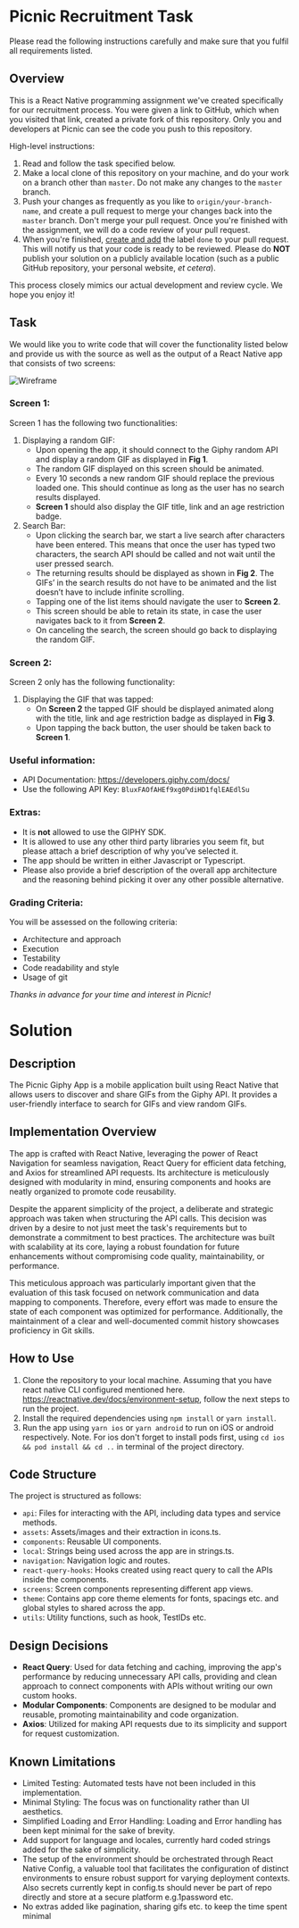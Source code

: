 # Picnic Recruitment Task

Please read the following instructions carefully and make sure that you fulfil
all requirements listed.

## Overview

This is a React Native programming assignment we've created specifically for our
recruitment process.
You were given a link to GitHub, which when you visited that link,
created a private fork of this repository. Only you and developers at Picnic
can see the code you push to this repository.

High-level instructions:

1. Read and follow the task specified below.
2. Make a local clone of this repository on your machine, and do your work on a
   branch other than `master`. Do not make any changes to the `master` branch.
3. Push your changes as frequently as you like to `origin/your-branch-name`,
   and create a pull request to merge your changes back into the `master`
   branch. Don't merge your pull request. Once you're finished with the
   assignment, we will do a code review of your pull request.
4. When you're finished, [create and add][github-labels] the label `done` to
   your pull request. This will notify us that your code is ready to be
   reviewed. Please do **NOT** publish your solution on a publicly available
   location (such as a public GitHub repository, your personal website, _et
   cetera_).

This process closely mimics our actual development and review cycle. We hope
you enjoy it!

## Task

We would like you to write code that will cover the functionality listed below and provide us with the source as well as the output of a React Native app that consists of two screens:

![Wireframe][wireframe-image]

### Screen 1:

Screen 1 has the following two functionalities:

1. Displaying a random GIF:
   - Upon opening the app, it should connect to the Giphy random API and display a random GIF as displayed in **Fig 1**.
   - The random GIF displayed on this screen should be animated.
   - Every 10 seconds a new random GIF should replace the previous loaded one. This should continue as long as the user has no search results displayed.
   - **Screen 1** should also display the GIF title, link and an age restriction badge.
2. Search Bar:
   - Upon clicking the search bar, we start a live search after characters have been entered. This means that once the user has typed two characters, the search API should be called and not wait until the user pressed search.
   - The returning results should be displayed as shown in **Fig 2**. The GIFs’ in the search results do not have to be animated and the list doesn’t have to include infinite scrolling.
   - Tapping one of the list items should navigate the user to **Screen 2**.
   - This screen should be able to retain its state, in case the user navigates back to it from **Screen 2**.
   - On canceling the search, the screen should go back to displaying the random GIF.

### Screen 2:

Screen 2 only has the following functionality:

1. Displaying the GIF that was tapped:
   - On **Screen 2** the tapped GIF should be displayed animated along with the title, link and age restriction badge as displayed in **Fig 3**.
   - Upon tapping the back button, the user should be taken back to **Screen 1**.

### Useful information:

- API Documentation: https://developers.giphy.com/docs/
- Use the following API Key: `BluxFAOfAHEf9xg0PdiHD1fqlEAEdlSu`

### Extras:

- It is **not** allowed to use the GIPHY SDK.
- It is allowed to use any other third party libraries you seem fit, but please attach a brief description of why you’ve selected it.
- The app should be written in either Javascript or Typescript.
- Please also provide a brief description of the overall app architecture and the reasoning behind picking it over any other possible alternative.

### Grading Criteria:

You will be assessed on the following criteria:

- Architecture and approach
- Execution
- Testability
- Code readability and style
- Usage of git

_Thanks in advance for your time and interest in Picnic!_


# Solution

## Description
The Picnic Giphy App is a mobile application built using React Native that allows users to discover and share GIFs from the Giphy API. It provides a user-friendly interface to search for GIFs and view random GIFs.


## Implementation Overview
The app is crafted with React Native, leveraging the power of React Navigation for seamless navigation, React Query for efficient data fetching, and Axios for streamlined API requests. Its architecture is meticulously designed with modularity in mind, ensuring components and hooks are neatly organized to promote code reusability.

Despite the apparent simplicity of the project, a deliberate and strategic approach was taken when structuring the API calls. This decision was driven by a desire to not just meet the task's requirements but to demonstrate a commitment to best practices. The architecture was built with scalability at its core, laying a robust foundation for future enhancements without compromising code quality, maintainability, or performance.

This meticulous approach was particularly important given that the evaluation of this task focused on network communication and data mapping to components. Therefore, every effort was made to ensure the state of each component was optimized for performance.
Additionally, the maintainment of a clear and well-documented commit history showcases proficiency in Git skills.

## How to Use
1. Clone the repository to your local machine. Assuming that you have react native CLI configured mentioned here. https://reactnative.dev/docs/environment-setup, follow the next steps to run the project.
2. Install the required dependencies using `npm install` or `yarn install`.
3. Run the app using `yarn ios` or `yarn android` to run on iOS or android respectively.
Note. For ios don't forget to install pods first, using `cd ios && pod install && cd ..` in terminal of the project directory.

## Code Structure
The project is structured as follows:
- `api`: Files for interacting with the API, including data types and service methods.
- `assets`: Assets/images and their extraction in icons.ts.
- `components`: Reusable UI components.
- `local`: Strings being used across the app are in strings.ts.
- `navigation`: Navigation logic and routes.
- `react-query-hooks`: Hooks created using react query to call the APIs inside the components.
- `screens`: Screen components representing different app views.
- `theme`: Contains app core theme elements for fonts, spacings etc. and global styles to shared across the app.
- `utils`: Utility functions, such as hook, TestIDs etc.

## Design Decisions
- **React Query**: Used for data fetching and caching, improving the app's performance by reducing unnecessary API calls, providing and clean approach to connect components with APIs without writing our own custom hooks.
- **Modular Components**: Components are designed to be modular and reusable, promoting maintainability and code organization.
- **Axios**: Utilized for making API requests due to its simplicity and support for request customization.

## Known Limitations
- Limited Testing: Automated tests have not been included in this implementation.
- Minimal Styling: The focus was on functionality rather than UI aesthetics.
- Simplified Loading and Error Handling: Loading and Error handling has been kept minimal for the sake of brevity.
- Add support for language and locales, currently hard coded strings added for the sake of simplicity.
- The setup of the environment should be orchestrated through React Native Config, a valuable tool that facilitates the configuration of distinct environments to ensure robust support for varying deployment contexts. Also secrets currently kept in config.ts should never be part of repo directly and store at a secure platform e.g.1password etc.
- No extras added like pagination, sharing gifs etc. to keep the time spent minimal

[wireframe-image]: https://imgur.com/Kja1rsy.png
[github-labels]: https://help.github.com/articles/about-labels
